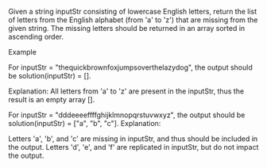 Given a string inputStr consisting of lowercase English letters, return the list of letters from the English alphabet (from 'a' to 'z') that are missing from the given string. The missing letters should be returned in an array sorted in ascending order.

Example

For inputStr = "thequickbrownfoxjumpsoverthelazydog", the output should be solution(inputStr) = [].

Explanation:
All letters from 'a' to 'z' are present in the inputStr, thus the result is an empty array [].

For inputStr = "dddeeeeffffghijklmnopqrstuvwxyz", the output should be solution(inputStr) = ["a", "b", "c"].
Explanation:

Letters 'a', 'b', and 'c' are missing in inputStr, and thus should be included in the output.
Letters 'd', 'e', and 'f' are replicated in inputStr, but do not impact the output.

